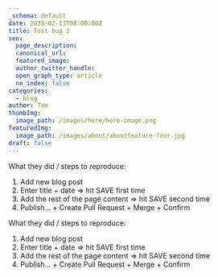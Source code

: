 ```yaml
---
_schema: default
date: 2025-02-13T08:00:00Z
title: Test bug 2
seo:
  page_description:
  canonical_url:
  featured_image:
  author_twitter_handle:
  open_graph_type: article
  no_index: false
categories:
  - blog
author: Tom
thumbImg:
  image_path: /images/hero/hero-image.png
featuredImg:
  image_path: /images/about/aboutfeature-four.jpg
draft: false
---
```

What they did / steps to reproduce:

1. Add new blog post
2. Enter title + date =&gt; hit SAVE first time
3. Add the rest of the page content =&gt; hit SAVE second time
4. Publish... + Create Pull Request + Merge + Confirm

What they did / steps to reproduce:

1. Add new blog post
2. Enter title + date =&gt; hit SAVE first time
3. Add the rest of the page content =&gt; hit SAVE second time
4. Publish... + Create Pull Request + Merge + Confirm

&nbsp;